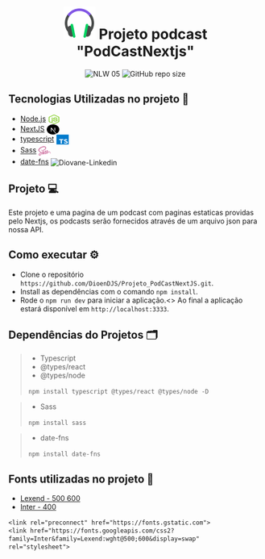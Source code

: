 <h1 align="center"><img src="./public/favicon.png"> Projeto podcast "PodCastNextjs"</h1>

<p align="center">
    <img src="https://img.shields.io/static/v1?label=NLW&message=05&color=8257E5&labelColor=000000" alt="NLW 05">
    <img alt="GitHub repo size" src="https://img.shields.io/github/repo-size/DioenDJS/Projeto_PodCastNextJS" >
</p>


## Tecnologias Utilizadas no projeto :construction:

- [Node.js](https://nodejs.org/en/) <img align="center" alt="Diovane-Linkedin" height="20" width="25" src="https://raw.githubusercontent.com/devicons/devicon/master/icons/nodejs/nodejs-original.svg" style="max-width:100%;" />
- [NextJS](https://nextjs.org/) <img align="center" alt="Diovane-Linkedin" height="20" width="25" src="https://raw.githubusercontent.com/devicons/devicon/master/icons/nextjs/nextjs-original.svg" style="max-width:100%;" />
- [typescript](https://www.typescriptlang.org/) <img align="center" alt="Diovane-Linkedin" height="20" width="25" src="https://raw.githubusercontent.com/devicons/devicon/master/icons/typescript/typescript-original.svg" style="max-width:100%;" />
- [Sass](https://sass-lang.com/) <img align="center" alt="Diovane-Linkedin" height="25" width="25" src="https://raw.githubusercontent.com/devicons/devicon/master/icons/sass/sass-original.svg" style="max-width:100%;" />
- [date-fns](https://date-fns.org/) <img align="center" alt="Diovane-Linkedin" height="25" width="20" src="https://date-fns.org/static/7ceafe855b131d457fe7de810ed31e0f.svg" style="max-width:100%;" />


## Projeto :computer:

Este projeto e uma pagina de um podcast com paginas estaticas providas pelo Nextjs,
os podcasts serão fornecidos através de um arquivo json para nossa API.

## Como executar :gear:

- Clone o repositório `https://github.com/DioenDJS/Projeto_PodCastNextJS.git`.
- Install as dependências com o comando `npm install`.
- Rode o `npm run dev` para iniciar a aplicação.<>
Ao final a aplicação estará disponível em `http://localhost:3333`.

## Dependências do Projetos :card_index_dividers:

> - Typescript 
> - @types/react 
> - @types/node 
>
> ```npm install typescript @types/react @types/node -D```

> - Sass 
>
> ``npm install sass``

> - date-fns 
>
> ``npm install date-fns`` 

## Fonts utilizadas no projeto :page_with_curl:


- [Lexend - 500 600](https://fonts.google.com/specimen/Lexend?query=Lexend)
- [Inter - 400](https://fonts.google.com/specimen/Inter?query=inter)

```
<link rel="preconnect" href="https://fonts.gstatic.com">
<link href="https://fonts.googleapis.com/css2?family=Inter&family=Lexend:wght@500;600&display=swap" rel="stylesheet">
```



